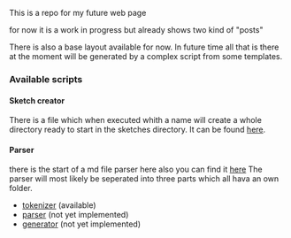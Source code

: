 
This is a repo for my future web page

for now it is a work in progress
but already shows two kind of "posts"

There is also a base layout available for now.
In future time all that is there at the moment will be
generated by a complex script from some templates.



### Available scripts

#### Sketch creator

There is a file which when executed whith a name
will create a whole directory ready to start
in the sketches directory. It can be found [here](scripts/).

#### Parser

there is the start of a md file parser here also
you can find it  [here](scripts/md_parser)
The parser will most likely be seperated into three parts which all
hava an own folder.

+ [tokenizer](scripts/md_parser/tokenizer) (available)
+ [parser](scripts/md_parser/parser) (not yet implemented)
+ [generator](scripts/md_parser/generator) (not yet implemented)


